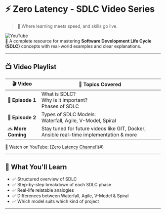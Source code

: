 # ⚡ Zero Latency - SDLC Video Series

> 🚀 Where learning meets speed, and skills go live.

![YouTube](https://www.youtube.com/channel/UCOB45jIWFwAjJK1MhAQNOlw)  
📌 A complete resource for mastering **Software Development Life Cycle (SDLC)** concepts with real-world examples and clear explanations.

---

## 📺 Video Playlist

| 🎬 Video | 📝 Topics Covered |
|---------|------------------|
| 🔹 **Episode 1** | What is SDLC? <br> Why is it important? <br> Phases of SDLC |
| 🔹 **Episode 2** | Types of SDLC Models: <br> Waterfall, Agile, V-Model, Spiral |
| 🔜 **More Coming** | Stay tuned for future videos like GIT, Docker, Ansible real-time implementation & more |

📍 Watch on YouTube: [[Zero Latency Channel](https://www.youtube.com/channel/UCOB45jIWFwAjJK1MhAQNOlw)](#)

---

## 🧠 What You'll Learn

- ✅ Structured overview of SDLC
- ✅ Step-by-step breakdown of each SDLC phase
- ✅ Real-life relatable analogies
- ✅ Differences between Waterfall, Agile, V-Model & Spiral
- ✅ Which model suits which kind of project

---


